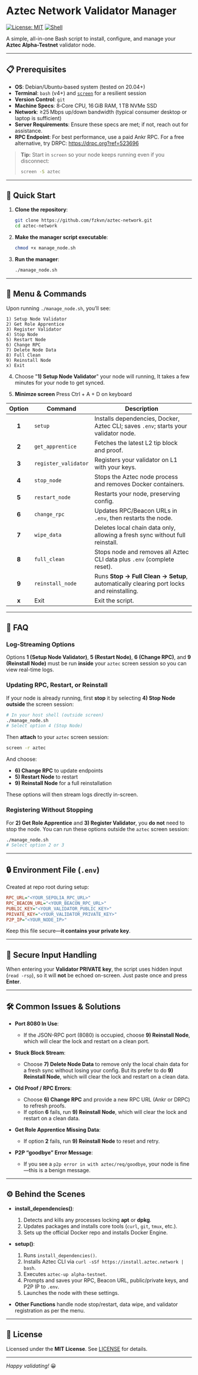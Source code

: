 # Aztec Network Validator Manager

[![License: MIT](https://img.shields.io/badge/License-MIT-yellow.svg)](LICENSE) [![Shell](https://img.shields.io/badge/Shell-Bash-green.svg)](https://www.gnu.org/software/bash/)

A simple, all-in-one Bash script to install, configure, and manage your **Aztec Alpha-Testnet** validator node.

---

## 📋 Prerequisites

- **OS**: Debian/Ubuntu-based system (tested on 20.04+)
- **Terminal**: `bash` (v4+) and [`screen`](https://tiswww.case.edu/php/chet/screen/) for a resilient session
- **Version Control**: `git`
- **Machine Specs**: 8‑Core CPU, 16 GiB RAM, 1 TB NVMe SSD
- **Network**: ≥25 Mbps up/down bandwidth (typical consumer desktop or laptop is sufficient)
- **Server Requirements**: Ensure these specs are met; if not, reach out for assistance.
- **RPC Endpoint**: For best performance, use a paid Ankr RPC. For a free alternative, try DRPC: https://drpc.org?ref=523696

> **Tip:** Start in `screen` so your node keeps running even if you disconnect:
> ```bash
> screen -S aztec
> ```

---

## 🚀 Quick Start

1. **Clone the repository**:
   ```bash
   git clone https://github.com/fzkvn/aztec-network.git
   cd aztec-network
   ```
2. **Make the manager script executable**:
   ```bash
   chmod +x manage_node.sh
   ```
3. **Run the manager**:
   ```bash
   ./manage_node.sh
   ```

---

## 📖 Menu & Commands

Upon running `./manage_node.sh`, you’ll see:

```
1) Setup Node Validator
2) Get Role Apprentice
3) Register Validator
4) Stop Node
5) Restart Node
6) Change RPC
7) Delete Node Data
8) Full Clean
9) Reinstall Node
x) Exit
```

4. Choose "**1) Setup Node Validator**" your node will running, It takes a few minutes for your node to get synced.


5. **Minimze screen**
   Press Ctrl + A + D on keyboard

   

| Option | Command              | Description                                                                                 |
|:------:|----------------------|---------------------------------------------------------------------------------------------|
| **1**  | `setup`              | Installs dependencies, Docker, Aztec CLI; saves `.env`; starts your validator node.         |
| **2**  | `get_apprentice`     | Fetches the latest L2 tip block and proof.                                                 |
| **3**  | `register_validator` | Registers your validator on L1 with your keys.                                             |
| **4**  | `stop_node`          | Stops the Aztec node process and removes Docker containers.                                 |
| **5**  | `restart_node`       | Restarts your node, preserving config.                                                      |
| **6**  | `change_rpc`         | Updates RPC/Beacon URLs in `.env`, then restarts the node.                                 |
| **7**  | `wipe_data`          | Deletes local chain data only, allowing a fresh sync without full reinstall.                |
| **8**  | `full_clean`         | Stops node and removes all Aztec CLI data plus `.env` (complete reset).                    |
| **9**  | `reinstall_node`     | Runs **Stop → Full Clean → Setup**, automatically clearing port locks and reinstalling.    |
| **x**  | Exit                 | Exit the script.                                                                            |

---

## 🤔 FAQ

### Log-Streaming Options
Options **1 (Setup Node Validator)**, **5 (Restart Node)**, **6 (Change RPC)**, and **9 (Reinstall Node)** must be run **inside** your `aztec` screen session so you can view real-time logs.

### Updating RPC, Restart, or Reinstall
If your node is already running, first **stop** it by selecting **4) Stop Node** **outside** the screen session:
```bash
# In your host shell (outside screen)
./manage_node.sh
# Select option 4 (Stop Node)
```
Then **attach** to your `aztec` screen session:
```bash
screen -r aztec
```
And choose:
- **6) Change RPC** to update endpoints
- **5) Restart Node** to restart
- **9) Reinstall Node** for a full reinstallation

These options will then stream logs directly in-screen.

### Registering Without Stopping
For **2) Get Role Apprentice** and **3) Register Validator**, you **do not** need to stop the node. You can run these options outside the `aztec` screen session:
```bash
./manage_node.sh
# Select option 2 or 3
```

---

## 🔒 Environment File (`.env`)

Created at repo root during setup:

```ini
RPC_URL="<YOUR_SEPOLIA_RPC_URL>"
RPC_BEACON_URL="<YOUR_BEACON_RPC_URL>"
PUBLIC_KEY="<YOUR_VALIDATOR_PUBLIC_KEY>"
PRIVATE_KEY="<YOUR_VALIDATOR_PRIVATE_KEY>"
P2P_IP="<YOUR_NODE_IP>"
```

Keep this file secure—**it contains your private key**.

---

## 🔑 Secure Input Handling

When entering your **Validator PRIVATE key**, the script uses hidden input (`read -rsp`), so it will **not** be echoed on-screen. Just paste once and press **Enter**.

---

## 🛠️ Common Issues & Solutions

- **Port 8080 In Use**:
  - If the JSON-RPC port (8080) is occupied, choose **9) Reinstall Node**, which will clear the lock and restart on a clean port.

- **Stuck Block Stream**:
  - Choose **7) Delete Node Data** to remove only the local chain data for a fresh sync without losing your config. But its prefer to do **9) Reinstall Node**, which will clear the lock and restart on a clean data.

- **Old Proof / RPC Errors**:
  - Choose **6) Change RPC** and provide a new RPC URL (Ankr or DRPC) to refresh proofs.
  - If option **6** fails, run **9) Reinstall Node**, which will clear the lock and restart on a clean data.
    
- **Get Role Apprentice Missing Data**:
  - If option **2** fails, run **9) Reinstall Node** to reset and retry.

- **P2P “goodbye” Error Message**:
  - If you see a `p2p error in with aztec/req/goodbye`, your node is fine—this is a benign message.

---

## ⚙️ Behind the Scenes

- **install_dependencies()**:
  1. Detects and kills any processes locking **apt** or **dpkg**.
  2. Updates packages and installs core tools (`curl`, `git`, `tmux`, etc.).
  3. Sets up the official Docker repo and installs Docker Engine.

- **setup()**:
  1. Runs `install_dependencies()`.
  2. Installs Aztec CLI via `curl -sSf https://install.aztec.network | bash`.
  3. Executes `aztec-up alpha-testnet`.
  4. Prompts and saves your RPC, Beacon URL, public/private keys, and P2P IP to `.env`.
  5. Launches the node with these settings.

- **Other Functions** handle node stop/restart, data wipe, and validator registration as per the menu.

---

## 📝 License

Licensed under the **MIT License**. See [LICENSE](LICENSE) for details.

---

*Happy validating!* 😀
